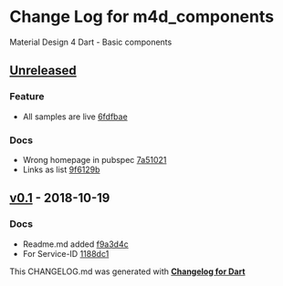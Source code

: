 # Change Log for m4d_components
Material Design 4 Dart - Basic components

## [Unreleased](http://github.com/mikemitterer/m4d_components/compare/v0.1...HEAD)

### Feature
* All samples are live [6fdfbae](https://github.com/mikemitterer/m4d_components/commit/6fdfbae28d779efec5990fe65dd58f06dedd4d7f)

### Docs
* Wrong homepage in pubspec [7a51021](https://github.com/mikemitterer/m4d_components/commit/7a5102150ba290606170ac322aec038cd7cb370d)
* Links as list [9f6129b](https://github.com/mikemitterer/m4d_components/commit/9f6129b7480a04fa3eff39b36d5fca89694ab864)

## [v0.1](http://github.com/mikemitterer/m4d_components/compare/v0.1) - 2018-10-19

### Docs
* Readme.md added [f9a3d4c](https://github.com/mikemitterer/m4d_components/commit/f9a3d4cf7be3fca5c38142cd12824b0480b1fcf6)
* For Service-ID [1188dc1](https://github.com/mikemitterer/m4d_components/commit/1188dc10a0886ad093f9b154573ccae6c46b9305)


This CHANGELOG.md was generated with [**Changelog for Dart**](https://pub.dartlang.org/packages/changelog)
